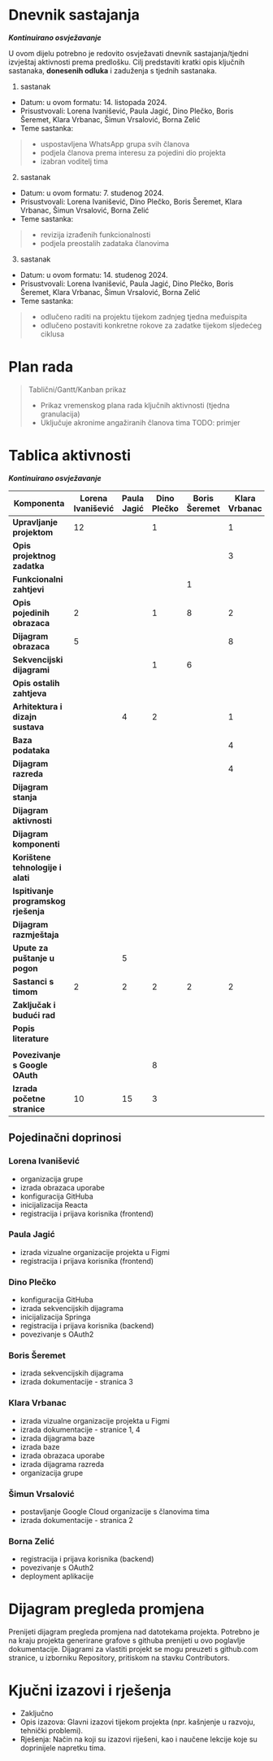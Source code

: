 # Dnevnik sastajanja
_**Kontinuirano osvježavanje**_

U ovom dijelu potrebno je redovito osvježavati dnevnik sastajanja/tjedni izvještaj aktivnosti prema predlošku.
Cilj predstaviti kratki opis ključnih sastanaka, **donesenih odluka** i zaduženja s tjednih sastanaka.
1. sastanak
* Datum: u ovom formatu: 14. listopada 2024.
* Prisustvovali: Lorena Ivanišević, Paula Jagić, Dino Plečko, Boris Šeremet, Klara Vrbanac, Šimun Vrsalović, Borna Zelić
* Teme sastanka:
> * uspostavljena WhatsApp grupa svih članova
> * podjela članova prema interesu za pojedini dio projekta
> * izabran voditelj tima

2. sastanak
* Datum: u ovom formatu: 7. studenog 2024.
* Prisustvovali: Lorena Ivanišević, Dino Plečko, Boris Šeremet, Klara Vrbanac, Šimun Vrsalović, Borna Zelić
* Teme sastanka:
> * revizija izrađenih funkcionalnosti
> * podjela preostalih zadataka članovima

3. sastanak
* Datum: u ovom formatu: 14. studenog 2024.
* Prisustvovali: Lorena Ivanišević, Paula Jagić, Dino Plečko, Boris Šeremet, Klara Vrbanac, Šimun Vrsalović, Borna Zelić
* Teme sastanka:
> * odlučeno raditi na projektu tijekom zadnjeg tjedna međuispita
> * odlučeno postaviti konkretne rokove za zadatke tijekom sljedećeg ciklusa 



# Plan rada
> Tablični/Gantt/Kanban prikaz 
> * Prikaz vremenskog plana rada ključnih aktivnosti (tjedna granulacija)
> * Uključuje akronime angažiranih članova tima
> TODO: primjer

# Tablica aktivnosti
_**Kontinuirano osvježavanje**_


| **Komponenta**                                | **Lorena Ivanišević** | **Paula Jagić** | **Dino Plečko** | **Boris Šeremet** | **Klara Vrbanac** | **Šimun Vrsalović** | **Borna Zelić** | 
|---------------------------------------------|-----------------------|-------------------|------------------|----------------|----------------|-----------------|-----------------|
| **Upravljanje projektom**                   | 12                     |                   | 1                |                |   1            |                 |                |
| **Opis projektnog zadatka**                 |                       |                   |                  |                |      3         |                 |                 |
| **Funkcionalni zahtjevi**                   |                       |                   |                  |        1       |                |                 | 4                |
| **Opis pojedinih obrazaca**                 | 2                     |                   | 1                |       8        | 2              |                 |                |
| **Dijagram obrazaca**                       | 5                     |                   |                  |                |     8          |                 |                |
| **Sekvencijski dijagrami**                  |                       |                   | 1                |       6        |               |                 |                 |
| **Opis ostalih zahtjeva**                   |                       |                   |                  |                |                |                 |                 |
| **Arhitektura i dizajn sustava**            |                       |        4          |  2               |                |     1           |                 |   2              |
| **Baza podataka**                           |                       |                   |                  |                |      4          |                 |                 |
| **Dijagram razreda**                        |                       |                   |                  |                |       4         |                 |                 |
| **Dijagram stanja**                         |                       |                   |                  |                |                |                 |                 |
| **Dijagram aktivnosti**                     |                       |                   |                  |                |                |                 |                 |
| **Dijagram komponenti**                     |                       |                   |                  |                |                |                 |                 |
| **Korištene tehnologije i alati**           |                       |                   |                  |                |                |                 |                 |
| **Ispitivanje programskog rješenja**        |                       |                   |                  |                |                |                 |                 |
| **Dijagram razmještaja**                    |                       |                   |                  |                |                |                 |                 |
| **Upute za puštanje u pogon**               |                       |         5          |                  |                |                |                 |   8            |
| **Sastanci s timom**                        | 2                     | 2                 | 2                | 2              | 2              | 2               | 2               |
| **Zaključak i budući rad**                  |                       |                   |                  |                |                |                 |                 |
| **Popis literature**                        |                    |                   |                  |                |                |                 |                 |
|                                             |                       |                   |                  |                |                |                 |                 |
| **Povezivanje s Google OAuth**              |                       |                   |  8                |                |                |                 |      8-10        |
| **Izrada početne stranice**                 | 10                     |        15          |      3          |               |               |                |                |


## Pojedinačni doprinosi 

### Lorena Ivanišević
- organizacija grupe
- izrada obrazaca uporabe
- konfiguracija GitHuba
- inicijalizacija Reacta
- registracija i prijava korisnika (frontend)

### Paula Jagić
- izrada vizualne organizacije projekta u Figmi
- registracija i prijava korisnika (frontend)

### Dino Plečko
- konfiguracija GitHuba
- izrada sekvencijskih dijagrama
- inicijalizacija Springa
- registracija i prijava korisnika (backend)
- povezivanje s OAuth2

### Boris Šeremet
- izrada sekvencijskih dijagrama
- izrada dokumentacije - stranica 3

### Klara Vrbanac
- izrada vizualne organizacije projekta u Figmi
- izrada dokumentacije - stranice 1, 4
- izrada dijagrama baze
- izrada baze
- izrada obrazaca uporabe
- izrada dijagrama razreda
- organizacija grupe

### Šimun Vrsalović
- postavljanje Google Cloud organizacije s članovima tima
- izrada dokumentacije - stranica 2

### Borna Zelić
- registracija i prijava korisnika (backend)
- povezivanje s OAuth2
- deployment aplikacije


# Dijagram pregleda promjena 

Prenijeti dijagram pregleda promjena nad datotekama projekta. Potrebno je na kraju
projekta generirane grafove s githuba prenijeti u ovo poglavlje dokumentacije. Dijagrami
za vlastiti projekt se mogu preuzeti s github.com stranice, u izborniku Repository, pritiskom
na stavku Contributors.

# Kjučni izazovi i rješenja

* Zaključno
* Opis izazova: Glavni izazovi tijekom projekta (npr. kašnjenje u razvoju, tehnički problemi).
* Rješenja: Način na koji su izazovi riješeni, kao i naučene lekcije koje su doprinijele napretku tima.


